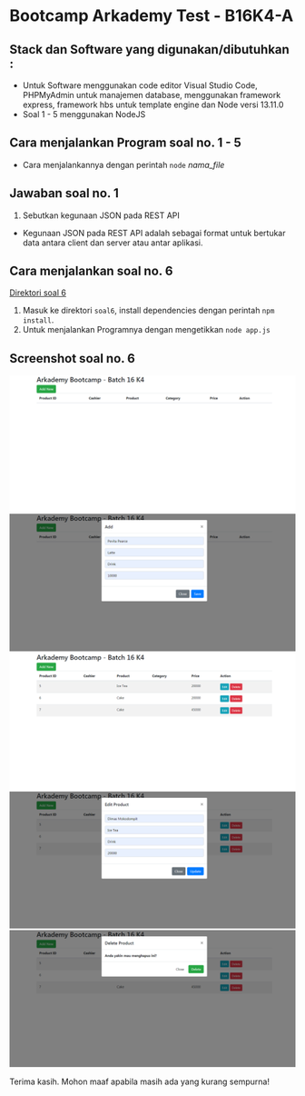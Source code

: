 # Bootcamp Arkademy Test - B16K4-A
## Stack dan Software yang digunakan/dibutuhkan :
* Untuk Software menggunakan code editor Visual Studio Code, PHPMyAdmin untuk manajemen database, menggunakan framework express, framework hbs untuk template engine dan Node versi 13.11.0
* Soal 1 - 5 menggunakan NodeJS

## Cara menjalankan Program soal no. 1 - 5
* Cara menjalankannya dengan perintah ```node``` *nama_file*

## Jawaban soal no. 1
1. Sebutkan kegunaan JSON pada REST API
* Kegunaan JSON pada REST API adalah sebagai format untuk bertukar data antara client dan server atau antar aplikasi.

## Cara menjalankan soal no. 6
[Direktori soal 6](https://github.com/dimasdompit/arkademy-B16K4/tree/master/soal6)
1. Masuk ke direktori ```soal6```, install dependencies dengan perintah ```npm install```.
2. Untuk menjalankan Programnya dengan mengetikkan ```node app.js```

## Screenshot soal no. 6

![Image of soal6](https://github.com/dimasdompit/arkademy-B16K4/blob/master/soal6/screenshot/img1.png)
![Image of soal6](https://github.com/dimasdompit/arkademy-B16K4/blob/master/soal6/screenshot/img2.png)
![Image of soal6](https://github.com/dimasdompit/arkademy-B16K4/blob/master/soal6/screenshot/img3.png)
![Image of soal6](https://github.com/dimasdompit/arkademy-B16K4/blob/master/soal6/screenshot/img4.png)
![Image of soal6](https://github.com/dimasdompit/arkademy-B16K4/blob/master/soal6/screenshot/img5.png)

Terima kasih. Mohon maaf apabila masih ada yang kurang sempurna!
